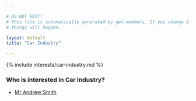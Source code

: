 ```yaml
---

# DO NOT EDIT!
# This file is automatically generated by get-members. If you change it, bad
# things will happen.

layout: default
title: "Car Industry"

---
```


{% include interests/car-industry.md %}

### Who is interested in Car Industry?


* [Mr Andrew Smith](members/mr-andrew-smith.html)
